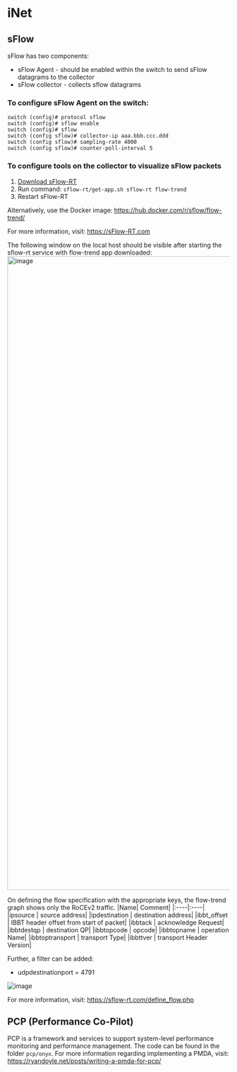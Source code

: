 # iNet
## sFlow
sFlow has two components: 
- sFlow Agent - should be enabled within the switch to send sFlow datagrams to the collector
- sFlow collector - collects sflow datagrams

### To configure sFlow Agent on the switch:
```
switch (config)# protocol sflow
switch (config)# sflow enable
switch (config)# sflow
switch (config sflow)# collector-ip aaa.bbb.ccc.ddd
switch (config sflow)# sampling-rate 4000
switch (config sflow)# counter-poll-interval 5
```
### To configure tools on the collector to visualize sFlow packets

1. [Download sFlow-RT](https://sflow-rt.com/download.php)
2. Run command: `sflow-rt/get-app.sh sflow-rt flow-trend`
3. Restart sFlow-RT

Alternatively, use the Docker image:
https://hub.docker.com/r/sflow/flow-trend/

For more information, visit:
https://sFlow-RT.com

The following window on the local host should be visible after starting the sflow-rt service with flow-trend app downloaded:
<img width="1438" alt="image" src="https://github.com/niks16/iNet/assets/22795428/d0a4a51d-2c6d-4097-b3ba-62245e4a2ab6">

On defining the flow specification with the appropriate keys, the flow-trend graph shows only the RoCEv2 traffic.
|Name| Comment|
|:----|:----|
|ipsource | source address|
|ipdestination | destination address|
|ibbt_offset | IBBT header offset from start of packet|
|ibbtack | acknowledge Request|
|ibbtdestqp | destination QP|
|ibbtopcode | opcode|
|ibbtopname | operation Name|
|ibbtoptransport | transport Type|
|ibbttver | transport Header Version|


Further, a filter can be added:
- udpdestinationport = 4791

![image](https://github.com/niks16/iNet/assets/22795428/296612c9-d3d3-4be2-9b62-e929c53b4d56)

For more information, visit: 
https://sflow-rt.com/define_flow.php

## PCP (Performance Co-Pilot)
PCP is a framework and services to support system-level performance monitoring and performance management. The code can be found in the folder `pcp/onyx`.
For more information regarding implementing a PMDA, visit: https://ryandoyle.net/posts/writing-a-pmda-for-pcp/
